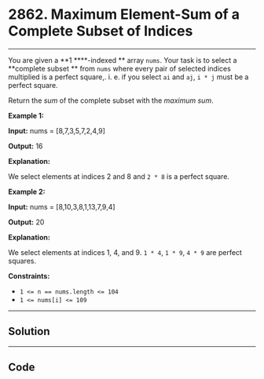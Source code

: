 # 2862. Maximum Element-Sum of a Complete Subset of Indices

---

You are given a **1 ****-indexed ** array `nums`. Your task is to select a **complete subset ** from `nums` where every pair of selected indices multiplied is a perfect square,. i. e. if you select `ai` and `aj`, `i * j` must be a perfect square.

Return the _sum_ of the complete subset with the _maximum sum_.

 

**Example 1:**

**Input:** nums = [8,7,3,5,7,2,4,9]

**Output:** 16

**Explanation:**

We select elements at indices 2 and 8 and `2 * 8` is a perfect square.

**Example 2:**

**Input:** nums = [8,10,3,8,1,13,7,9,4]

**Output:** 20

**Explanation:**

We select elements at indices 1, 4, and 9. `1 * 4`, `1 * 9`, `4 * 9` are perfect squares.

 

**Constraints:**

  * `1 <= n == nums.length <= 104`
  * `1 <= nums[i] <= 109`

---

## Solution



---

## Code
```python


```